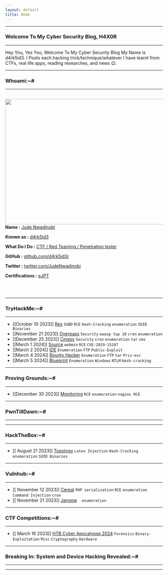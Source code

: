 ```yaml
---
layout: default
title: Home
---
```



* * *
### Welcome To My Cyber Security Blog, H4X0R
* * *

Hey You, Yes You, Welcome To My Cyber Security Blog My Name is d4rk5id3. I Posts each hacking trick/technique/whatever I have learnt from CTFs, real life apps, reading researches, and news 😉.
* * *
### Whoami:~#

<hr>
<br>
<img style="padding-right: 30px;" align="left"  width="600" height="400" src="">
<br>
<p><strong>Name :</strong> <a href="#">Jude Nwadinobi</a></p>
<p><strong>Known as :</strong> <a href="#">d4rk5id3</a></p>
<p><strong>What Do I Do :</strong> <a href="#">CTF / Red Teaming / Penetration tester</a></p>
<p><strong>GitHub :</strong> <a href="https://github.com/d4rk5id3r">github.com/d4rk5id3r</a></p>
<p><strong>Twitter :</strong> <a href="https://twitter.com/NwadinobiJude">twitter.com/JudeNwadinobi</a></p>
<p><strong>Certifications :</strong> <a href="#">eJPT</a></p>
<br clear="left">
<br clear="left">

* * *
### **TryHackMe:~#**
* * *
- [[October 10 2023]] [Res](https://d4rk5id3r.github.io/posts/tryhackme/Res.html) `SGBD` `RCE` `Hash-Cracking` `enumeration` `SUID Binaries`
- [[November 21 2023]] [Overpass](https://d4rk5id3r.github.io/posts/tryhackme/overpass.html) `Security` `owasp top 10` `cron` `enumeration`
- [[December 25 2023]] [Cmess](https://d4rk5id3r.github.io/posts/tryhackme/cmess.html) `Security`  `cron` `enumeration` `tar` `cms`
- [[March 1 2024]] [Source](https://d4rk5id3r.github.io/posts/tryhackme/Source.html) `webmin`  `RCE` `CVE-2019-15107`
- [[March 2 2024]] [IDE](https://d4rk5id3r.github.io/posts/tryhackme/IDE.html) `Enumeration`  `FTP` `Public-Exploit`
- [[March 4 2024]] [Bounty Hacker](https://d4rk5id3r.github.io/posts/tryhackme/BountyHacker.html) `Enumeration`  `FTP` `tar` `Priv-esc`
- [[March 5 2024]] [Blueprint](https://d4rk5id3r.github.io/posts/tryhackme/BluePrint.html) `Enumeration`  `Windows` `NTLM` `Hash-cracking` 

* * *
### **Proving Grounds:~#**
* * *
- [[December 30 2023]] [Monitoring](https://d4rk5id3r.github.io/posts/proving_grounds/monitoring.html)  `RCE`  `enumeration` `nagios RCE`


* * *
### **PwnTillDawn:~#**
* * *


* * *
### **HackTheBox:~#**
* * *
- [[ August 21 2023]] [Topology](https://d4rk5id3r.github.io/posts/hackthebox/topology.html)  `Latex Injection` `Hash-Cracking` `enumeration` `SUID Binaries`



* * *
### **Vulnhub:~#**
* * *
- [[ November 12 2023]] [Cereal](https://d4rk5id3r.github.io/posts/vulnhub/cereal.html)  `PHP serialization` `RCE` `enumeration` `Command Injection` `cron`
- [[ November 21 2023]] [Jangow](https://d4rk5id3r.github.io/posts/vulnhub/jangow.html)  `` `` `enumeration` `` ``



* * *
### **CTF Competitions:~#**
* * *
- [[ March 16 2023]] [HTB Cyber Apocalypse 2024](https://d4rk5id3r.github.io/posts/ctf.html)  `Forensics` `Binary-Exploitation` `Misc` `Cryptography` `Hardware`




* * *
### **Breaking In: System and Device Hacking Revealed:~#**
* * *



* * *

